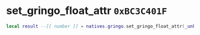 # set_gringo_float_attr `0xBC3C401F`

```lua
local result --[[ number ]] = natives.gringo.set_gringo_float_attr(_unk0 --[[ number ]], _unk1 --[[ number ]], _unk2 --[[ number ]])
```